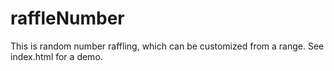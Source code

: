# raffleNumber
This is random number raffling, which can be customized from a range. See index.html for a demo.
